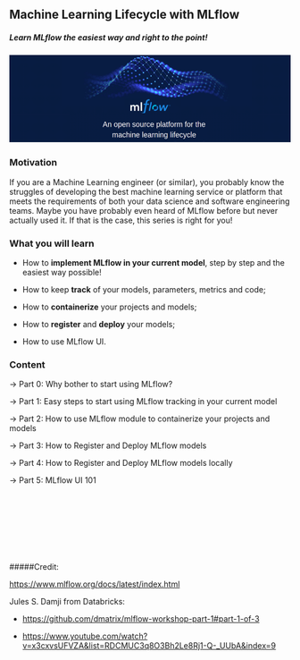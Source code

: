 ## Machine Learning Lifecycle with MLflow
##### Learn MLflow the easiest way and right to the point!
<img src="https://raw.githubusercontent.com/Isaac4real/MLflow_Experiment/master/Part1-%20MLflow%20Tracking/Images/MLflow.png" width="1000">


### Motivation
If you are a Machine Learning engineer (or similar), you probably know the struggles of
developing the best machine learning service or platform that meets the requirements of
 both your data science and software engineering teams. Maybe you have probably even heard 
 of MLflow before but never actually used it. If that is the case, this series is right for you! 

### What you will learn
* How to **implement MLflow in your current model**, 
step by step and the easiest way possible!

* How to keep **track** of your models, parameters, metrics and code;

* How to **containerize** your projects and models;

* How to **register** and **deploy** your models;

* How to use MLflow UI.

### Content
-> Part 0: Why bother to start using MLflow?

-> Part 1: Easy steps to start using MLflow tracking in your current model

-> Part 2: How to use MLflow module to containerize your projects and models

-> Part 3: How to Register and Deploy MLflow models

-> Part 4: How to Register and Deploy MLflow models locally

-> Part 5: MLflow UI 101


&nbsp;

&nbsp;

&nbsp; 

&nbsp; 


#####Credit:

https://www.mlflow.org/docs/latest/index.html

Jules S. Damji from Databricks:

* https://github.com/dmatrix/mlflow-workshop-part-1#part-1-of-3

* https://www.youtube.com/watch?v=x3cxvsUFVZA&list=RDCMUC3q8O3Bh2Le8Rj1-Q-_UUbA&index=9
